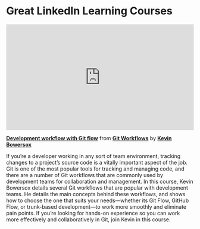 <h1>Great LinkedIn Learning Courses</h1>

<div style="position:relative;height:0;padding-bottom:56.25%"><iframe width="640" height="360" src="https://www.linkedin.com/learning/embed/git-workflows/development-workflow-with-git-flow?autoplay=false&claim=AQEc8zu6oqm1jQAAAYJFFt41V-cwwz-c_QYuespe_Zp2lgjy1ILbsGU0EOAi0ywKE-RbBbvyvW4eh3rmWoxlmBglRnU2uRZGs06M5eyDCda3nZjy1AGeJlasf9FlO8ODyI8nB2L-1mCWCjrgkqyIN-lMcNUB-F_Wnh65d4hXA-yBfDespKQ2A19kjKpmAuyAT-CePHRuvy1wsbC8iFtojDm62QyO4aFUmCTBUTeWwE9aJd_ZuS5xE8qjtft0QR-PHmS9FGeu-yHkVfmQjZaqvvyohZ1wovYQ22q6N8odqMgStLpI-Z0q87zYhr8YJmpG1-Juk0GPoawzcnoi1zLMY_2VUBv0CKrOMI0IeyR0zQHuGWuxpD1gb6G2YURur2s41dGzq5W39GvgjHLOkbzPG6gyy3xVToMbn7RGD0JX5fRYsdae1DxiT4o_8IoZ-L6U4Skm_xZ-YUpq_af1BgUOXpFH5oOKMw9P_tFoR_4qTg63BJE23WZYMijMnczTNHMzaP1EL8hdjKPlZYUWN9dJ1dPgAdqfDju87QPjW6lGVbYYMx7disMG6cE4FsN06Ah7o8hNUCjBs28xGjKemhTjM21k_DFIBvj6DWy9XdqYuy0ucq7ywJgt9F30ajJ7xxuPWSRxUMwj_dvHXdVZNLF-LgluqpKFlfEIHc2Q9sFwTpaAll-2h4ApyqozUzhKtZJ3Ee74FqBomSYtzew-LCkRrOdBxrwZ2dqFFcMUJ9MI6Xu90XadwBb4gNNe_sFxutKxLqH3YwnDTaUWXG6vJkfUsO5CUlZzDNmgGadaG10GIcndR4eJBnr4VzgYbN6VTjgSiBar0N6aPIg6140jWgZF6-jDQsur5zlEp36oeMd5bFe6ElCQIScoqR63qib_t7ewRO_Uy7aXjSMJ5VCtWIGRjnrTkWUWdqZfIcVlm20aQnAyWRm1_rCnZcvAtmzhR-06dmSCngHoeLAao4QCDOr0vDQ9_vI33aTVss7S5cuaLZRqiI0vnpiRMtbjT6D0hNjgM-ODyinK-DXrbONdmEHNoZ-lTAaEWeyw7zr8YDV80-504vZAFRR2lGQnYjUDE6YKyX_sXlHdahCW-elJi8me9bSmqNGce4l8uOCYi6POtA1o2n7IMGkKX10lcvpgFJhREHmUdnc5BbfyQggM3mt5rDDUVPc4-6XAncVmBdezeXOu2cLk1w&lipi=urn%3Ali%3Apage%3Ad_learning_content%3BNsLk76k0SZOZAsfhhdg0eQ%3D%3D&licu" mozallowfullscreen="true" webkitallowfullscreen="true" allowfullscreen="true" frameborder="0" style="position:absolute;width:100%;height:100%;left:0"></iframe></div><p><strong><a href="https://www.linkedin.com/learning/git-workflows/development-workflow-with-git-flow?trk=embed_lil">Development workflow with Git flow</a></strong> from <strong><a href="https://www.linkedin.com/learning/git-workflows?trk=embed_lil">Git Workflows</a></strong> by <strong><a href="https://www.linkedin.com/learning/instructors/kevin-bowersox?trk=embed_lil">Kevin Bowersox</a></strong></p>

If you’re a developer working in any sort of team environment, tracking changes to a project’s source code is a vitally important aspect of the job. Git is one of the most popular tools for tracking and managing code, and there are a number of Git workflows that are commonly used by development teams for collaboration and management. In this course, Kevin Bowersox details several Git workflows that are popular with development teams. He details the main concepts behind these workflows, and shows how to choose the one that suits your needs—whether its Git Flow, GitHub Flow, or trunk-based development—to work more smoothly and eliminate pain points. If you’re looking for hands-on experience so you can work more effectively and collaboratively in Git, join Kevin in this course.
